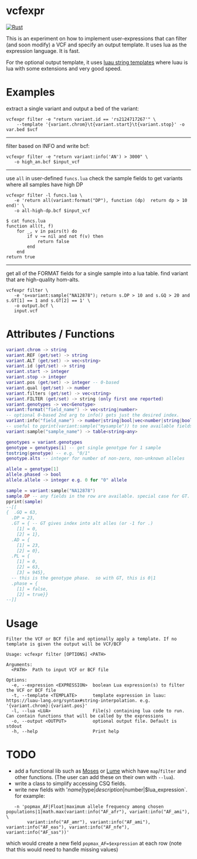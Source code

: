 # vcfexpr

[![Rust](https://github.com/brentp/vcfexpr/actions/workflows/rust.yml/badge.svg)](https://github.com/brentp/vcfexpr/actions/workflows/rust.yml)

This is an experiment on how to implement user-expressions
that can filter (and soon modify) a VCF and specify an output template.
It uses lua as the expression language. It is fast.

For the optional output template, it uses [luau string templates](https://luau-lang.org/syntax#string-interpolation)
where luau is lua with some extensions and very good speed.

# Examples


extract a single variant and output a bed of the variant:
```
vcfexpr filter -e "return variant.id == 'rs2124717267'" \
    --template '{variant.chrom}\t{variant.start}\t{variant.stop}' -o var.bed $vcf
```
---
filter based on INFO and write bcf:
```
vcfexpr filter -e "return variant:info('AN') > 3000" \
   -o high_an.bcf $input_vcf
```

---
use `all` in user-defined `funcs.lua`
check the sample fields to get variants where all samples have high DP
```
vcfexpr filter -l funcs.lua \
   -e 'return all(variant:format("DP"), function (dp)  return dp > 10 end)' \
   -o all-high-dp.bcf $input_vcf
```
```
$ cat funcs.lua
function all(t, f)
    for _, v in pairs(t) do
        if v ~= nil and not f(v) then
            return false
        end
    end
return true
```
---

get all of the FORMAT fields for a single sample into a lua table.
find variant that are high-quality hom-alts.

```
vcfexpr filter \
   -e 's=variant:sample("NA12878"); return s.DP > 10 and s.GQ > 20 and s.GT[1] == 1 and s.GT[2] == 1' \
   -o output.bcf \
   input.vcf
``` 

# Attributes / Functions

```lua
variant.chrom -> string
variant.REF (get/set) -> string
variant.ALT (get/set) -> vec<string>
variant.id (get/set) -> string
variant.start -> integer
variant.stop -> integer
variant.pos (get/set) -> integer -- 0-based
variant.qual (get/set) -> number
variant.filters (get/set) -> vec<string>
variant.FILTER (get/set) -> string (only first one reported)
variant.genotypes -> vec<Genotype>
variant:format("field_name") -> vec<string|number>
-- optional 0-based 2nd arg to info() gets just the desired index.
variant:info("field_name") -> number|string|bool|vec<number|string|bool> 
-- useful to pprint(variant:sample("mysample")) to see available fields.
variant:sample("sample_name") -> table<string=any> 

genotypes = variant.genotypes
genotype = genotypes[i] -- get single genotype for 1 sample
tostring(genotype) -- e.g. "0/1"
genotype.alts -- integer for number of non-zero, non-unknown alleles

allele = genotype[1] 
allele.phased -> bool
allele.allele -> integer e.g. 0 for "0" allele

sample = variant:sample("NA12878")
sample.DP -- any fields in the row are available. special case for GT. use pprint to see structure:
pprint(sample)
--[[
{  .GQ = 63,
  .DP = 23,
  .GT = { -- GT gives index into alt alles (or -1 for .)
    [1] = 0,
    [2] = 1},
  .AD = {
    [1] = 23,
    [2] = 0},
  .PL = {
    [1] = 0,
    [2] = 63,
    [3] = 945},
  -- this is the genotype phase.  so with GT, this is 0|1
  .phase = { 
    [1] = false, 
    [2] = true}}
--]]
```


  

# Usage

```
Filter the VCF or BCF file and optionally apply a template. If no template is given the output will be VCF/BCF

Usage: vcfexpr filter [OPTIONS] <PATH>

Arguments:
  <PATH>  Path to input VCF or BCF file

Options:
  -e, --expression <EXPRESSION>  boolean Lua expression(s) to filter the VCF or BCF file
  -t, --template <TEMPLATE>      template expression in luau: https://luau-lang.org/syntax#string-interpolation. e.g. '{variant.chrom}:{variant.pos}'
  -l, --lua <LUA>                File(s) containing lua code to run. Can contain functions that will be called by the expressions
  -o, --output <OUTPUT>          optional output file. Default is stdout
  -h, --help                     Print help
```


# TODO

+ add a functional lib such as [Moses](https://github.com/Yonaba/Moses) or [Lume](https://github.com/rxi/lume) which have `map`/`filter` and other functions.
  (The user can add these on their own with `--lua`).
+ write a class to simplify accessing CSQ fields.
+ write new fields with '$name|$type|$description|$number|$lua_expression`. for example:
```
   -n 'popmax_AF|Float|maximum allele frequency among chosen populations|1|math.max(variant:info("AF_afr"), variant:info("AF_ami"), \
        variant:info("AF_amr"), variant:info("AF_ami"), variant:info("AF_eas"), variant:info("AF_nfe"), variant:info("AF_sas"))'
```
which would create a new field `popmax_AF=$expression` at each row (note that this would need to handle missing values)